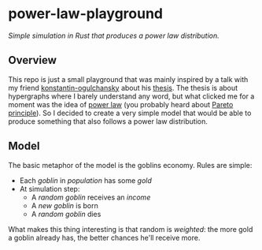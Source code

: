 # power-law-playground

_Simple simulation in Rust that produces a power law distribution._

## Overview

This repo is just a small playground that was mainly inspired by a talk with my friend [konstantin-ogulchansky](https://github.com/konstantin-ogulchansky) about his [thesis](https://github.com/konstantin-ogulchansky/hypergraphs). The thesis is about hypergraphs where I barely understand any word, but what clicked me for a moment was the idea of [power law](https://en.wikipedia.org/wiki/Power_law) (you probably heard about [Pareto principle](https://en.wikipedia.org/wiki/Pareto_principle)). So I decided to create a very simple model that would be able to produce something that also follows a power law distribution.

## Model

The basic metaphor of the model is the goblins economy. Rules are simple:
- Each _goblin_ in _population_ has some _gold_
- At simulation step:
  * A _random goblin_ receives an _income_
  * A _new goblin_ is born
  * A _random goblin_ dies

What makes this thing interesting is that random is _weighted_: the more gold a goblin already has, the better chances he'll receive more.
